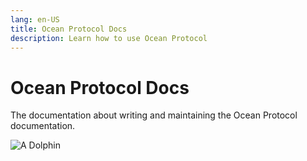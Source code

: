 ```yaml
---
lang: en-US
title: Ocean Protocol Docs
description: Learn how to use Ocean Protocol
---
```


# Ocean Protocol Docs

The documentation about writing and maintaining the Ocean Protocol documentation.

![A Dolphin](/creatures/dolphin/dolphin-full-light.svg)